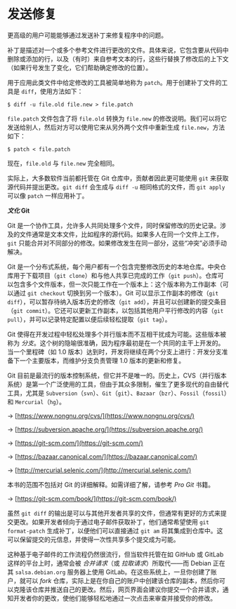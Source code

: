 # 发送修复

更高级的用户可能能够通过发送补丁来修复程序中的问题。

补丁是描述对一个或多个参考文件进行更改的文件。具体来说，它包含要从代码中删除或添加的行，以及（有时）来自参考文本的行，这些行替换了修改后的上下文（如果行号发生了变化，它们帮助确定修改的位置）。

用于应用此类文件中给定修改的工具被简单地称为 `patch`。用于创建补丁文件的工具是 `diff`，使用方法如下：

```
$ diff -u file.old file.new > file.patch
```

`file.patch` 文件包含了将 `file.old` 转换为 `file.new` 的修改说明。我们可以将它发送给别人，然后对方可以使用它来从另外两个文件中重新生成 `file.new`，方法如下：

```
$ patch < file.patch
```

现在，`file.old` 与 `file.new` 完全相同。

实际上，大多数软件当前都托管在 Git 仓库中，贡献者因此更可能使用 `git` 来获取源代码并提出更改。`git diff` 会生成与 `diff -u` 相同格式的文件，而 `git apply` 可以像 `patch` 一样应用补丁。

**_文化_ Git**

Git 是一个协作工具，允许多人共同处理多个文件，同时保留修改的历史记录。涉及的文件通常是文本文件，比如程序的源代码。如果多人在同一个文件上工作，`git` 只能合并对不同部分的修改。如果修改发生在同一部分，这些“冲突”必须手动解决。

Git 是一个分布式系统，每个用户都有一个包含完整修改历史的本地仓库。中央仓库用于下载项目（`git clone`）和与他人共享已完成的工作（`git push`）。仓库可以包含多个文件版本，但一次只能工作在一个版本上：这个版本称为工作副本（可以通过 `git checkout` 切换到另一个版本）。Git 可以显示工作副本的修改（`git diff`），可以暂存待纳入版本历史的修改（`git add`），并且可以创建新的提交条目（`git commit`）。它还可以更新工作副本，以包括其他用户平行修改的内容（`git pull`），并可以记录特定配置以便后续轻松提取（`git tag`）。

Git 使得在开发过程中轻松处理多个并行版本而不互相干扰成为可能。这些版本被称为 _分支_。这个树的隐喻很准确，因为程序最初是在一个共同的主干上开发的。当一个里程碑（如 1.0 版本）达到时，开发将继续在两个分支上进行：开发分支准备下一个主要版本，而维护分支负责管理 1.0 版本的更新和修复。

Git 目前是最流行的版本控制系统，但它并不是唯一的。历史上，CVS（并行版本系统）是第一个广泛使用的工具，但由于其众多限制，催生了更多现代的自由替代工具，尤其是 `Subversion`（`svn`）、`Git`（`git`）、`Bazaar`（`bzr`）、`Fossil`（`fossil`）和 `Mercurial`（`hg`）。

→ [https://www.nongnu.org/cvs/](https://www.nongnu.org/cvs/)

→ [https://subversion.apache.org/](https://subversion.apache.org/)

→ [https://git-scm.com/](https://git-scm.com/)

→ [https://bazaar.canonical.com/](https://bazaar.canonical.com/)

→ [http://mercurial.selenic.com/](http://mercurial.selenic.com/)

本书的范围不包括对 Git 的详细解释。如需详细了解，请参考 _Pro Git_ 书籍。

→ [https://git-scm.com/book/](https://git-scm.com/book/)

虽然 `git diff` 的输出是可以与其他开发者共享的文件，但通常有更好的方式来提交更改。如果开发者倾向于通过电子邮件获取补丁，他们通常希望使用 `git format-patch` 生成补丁，以便他们可以直接通过 `git am` 将其集成到仓库中。这可以保留提交的元信息，并使得一次性共享多个提交成为可能。

这种基于电子邮件的工作流程仍然很流行，但当软件托管在如 GitHub 或 GitLab 这样的平台上时，通常会被 _合并请求_（或 _拉取请求_）所取代——而 Debian 正在其 `salsa.debian.org` 服务器上使用 GitLab。在这些系统上，一旦你创建了账户，就可以 _fork_ 仓库，实际上是在你自己的账户中创建该仓库的副本，然后你可以克隆该仓库并推送自己的更改。然后，网页界面会建议你提交一个合并请求，通知开发者你的更改，使他们能够轻松地通过一次点击来审查并接受你的修改。